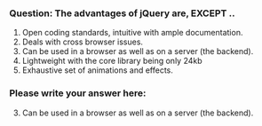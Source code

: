 ### Question: The advantages of jQuery are, EXCEPT ..

1. Open coding standards, intuitive with ample documentation.
2. Deals with cross browser issues.
3. Can be used in a browser as well as on a server (the backend).
4. Lightweight with the core library being only 24kb
5. Exhaustive set of animations and effects.

### Please write your answer here:

3. Can be used in a browser as well as on a server (the backend).

